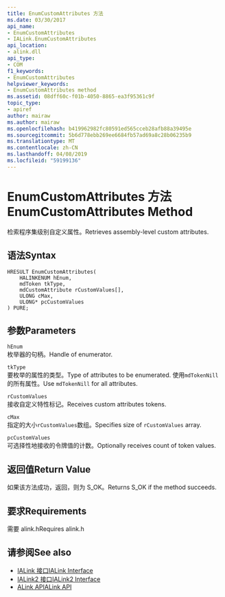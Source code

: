 ```yaml
---
title: EnumCustomAttributes 方法
ms.date: 03/30/2017
api_name:
- EnumCustomAttributes
- IALink.EnumCustomAttributes
api_location:
- alink.dll
api_type:
- COM
f1_keywords:
- EnumCustomAttributes
helpviewer_keywords:
- EnumCustomAttributes method
ms.assetid: 08dff60c-f01b-4050-8865-ea3f95361c9f
topic_type:
- apiref
author: mairaw
ms.author: mairaw
ms.openlocfilehash: b419962982fc80591ed565cceb28afb88a39495e
ms.sourcegitcommit: 5b6d778ebb269ee6684fb57ad69a8c28b06235b9
ms.translationtype: MT
ms.contentlocale: zh-CN
ms.lasthandoff: 04/08/2019
ms.locfileid: "59199136"
---
```

# <a name="enumcustomattributes-method"></a><span data-ttu-id="7dc33-102">EnumCustomAttributes 方法</span><span class="sxs-lookup"><span data-stu-id="7dc33-102">EnumCustomAttributes Method</span></span>
<span data-ttu-id="7dc33-103">检索程序集级别自定义属性。</span><span class="sxs-lookup"><span data-stu-id="7dc33-103">Retrieves assembly-level custom attributes.</span></span>  
  
## <a name="syntax"></a><span data-ttu-id="7dc33-104">语法</span><span class="sxs-lookup"><span data-stu-id="7dc33-104">Syntax</span></span>  
  
```  
HRESULT EnumCustomAttributes(  
    HALINKENUM hEnum,  
    mdToken tkType,  
    mdCustomAttribute rCustomValues[],  
    ULONG cMax,  
    ULONG* pcCustomValues  
) PURE;  
```  
  
## <a name="parameters"></a><span data-ttu-id="7dc33-105">参数</span><span class="sxs-lookup"><span data-stu-id="7dc33-105">Parameters</span></span>  
 `hEnum`  
 <span data-ttu-id="7dc33-106">枚举器的句柄。</span><span class="sxs-lookup"><span data-stu-id="7dc33-106">Handle of enumerator.</span></span>  
  
 `tkType`  
 <span data-ttu-id="7dc33-107">要枚举的属性的类型。</span><span class="sxs-lookup"><span data-stu-id="7dc33-107">Type of attributes to be enumerated.</span></span> <span data-ttu-id="7dc33-108">使用`mdTokenNill`的所有属性。</span><span class="sxs-lookup"><span data-stu-id="7dc33-108">Use `mdTokenNill` for all attributes.</span></span>  
  
 `rCustomValues`  
 <span data-ttu-id="7dc33-109">接收自定义特性标记。</span><span class="sxs-lookup"><span data-stu-id="7dc33-109">Receives custom attributes tokens.</span></span>  
  
 `cMax`  
 <span data-ttu-id="7dc33-110">指定的大小`rCustomValues`数组。</span><span class="sxs-lookup"><span data-stu-id="7dc33-110">Specifies size of `rCustomValues` array.</span></span>  
  
 `pcCustomValues`  
 <span data-ttu-id="7dc33-111">可选择性地接收的令牌值的计数。</span><span class="sxs-lookup"><span data-stu-id="7dc33-111">Optionally receives count of token values.</span></span>  
  
## <a name="return-value"></a><span data-ttu-id="7dc33-112">返回值</span><span class="sxs-lookup"><span data-stu-id="7dc33-112">Return Value</span></span>  
 <span data-ttu-id="7dc33-113">如果该方法成功，返回，则为 S_OK。</span><span class="sxs-lookup"><span data-stu-id="7dc33-113">Returns S_OK if the method succeeds.</span></span>  
  
## <a name="requirements"></a><span data-ttu-id="7dc33-114">要求</span><span class="sxs-lookup"><span data-stu-id="7dc33-114">Requirements</span></span>  
 <span data-ttu-id="7dc33-115">需要 alink.h</span><span class="sxs-lookup"><span data-stu-id="7dc33-115">Requires alink.h</span></span>  
  
## <a name="see-also"></a><span data-ttu-id="7dc33-116">请参阅</span><span class="sxs-lookup"><span data-stu-id="7dc33-116">See also</span></span>

- [<span data-ttu-id="7dc33-117">IALink 接口</span><span class="sxs-lookup"><span data-stu-id="7dc33-117">IALink Interface</span></span>](../../../../docs/framework/unmanaged-api/alink/ialink-interface.md)
- [<span data-ttu-id="7dc33-118">IALink2 接口</span><span class="sxs-lookup"><span data-stu-id="7dc33-118">IALink2 Interface</span></span>](../../../../docs/framework/unmanaged-api/alink/ialink2-interface.md)
- [<span data-ttu-id="7dc33-119">ALink API</span><span class="sxs-lookup"><span data-stu-id="7dc33-119">ALink API</span></span>](../../../../docs/framework/unmanaged-api/alink/index.md)
